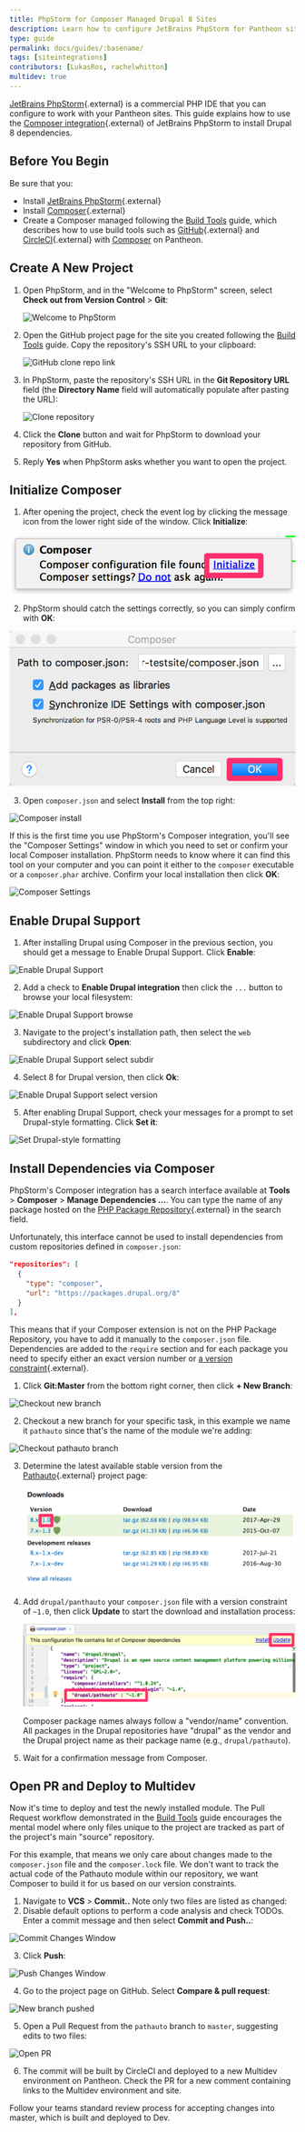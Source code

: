 ```yaml
---
title: PhpStorm for Composer Managed Drupal 8 Sites
description: Learn how to configure JetBrains PhpStorm for Pantheon sites managed with Composer using a GitHub Pull Request workflow.
type: guide
permalink: docs/guides/:basename/
tags: [siteintegrations]
contributors: [LukasRos, rachelwhitton]
multidev: true
---
```

[JetBrains PhpStorm](https://www.jetbrains.com/phpstorm/){.external} is a commercial PHP IDE that you can configure to work with your Pantheon sites. This guide explains how to use the [Composer integration](https://confluence.jetbrains.com/display/PhpStorm/Composer+Support+in+PhpStorm){.external} of JetBrains PhpStorm to install Drupal 8 dependencies.

## Before You Begin
Be sure that you:

* Install [JetBrains PhpStorm](https://www.jetbrains.com/phpstorm/){.external}
* Install [Composer](https://getcomposer.org/){.external}
* Create a Composer managed following the [Build Tools](/docs/guides/build-tools/) guide, which describes how to use build tools such as [GitHub](https://github.com/){.external} and [CircleCI](https://circleci.com/){.external} with [Composer](/docs/composer/) on Pantheon.

## Create A New Project

1. Open PhpStorm, and in the "Welcome to PhpStorm" screen, select **Check out from Version Control** > **Git**:

   ![Welcome to PhpStorm](/source/docs/assets/images/integrations/phpstorm/phpstorm-welcome.png)

2. Open the GitHub project page for the site you created following the [Build Tools](/docs/guides/build-tools/) guide. Copy the repository's SSH URL to your clipboard:

    ![GitHub clone repo link](/source/docs/assets/images/pr-workflow/clone.png)

3. In PhpStorm, paste the repository's SSH URL in the **Git Repository URL** field (the **Directory Name** field will automatically populate after pasting the URL):

   ![Clone repository](/source/docs/assets/images/integrations/phpstorm/clone-dialogue.png)

4. Click the **Clone** button and wait for PhpStorm to download your repository from GitHub.
5. Reply **Yes** when PhpStorm asks whether you want to open the project.

## Initialize Composer
1. After opening the project, check the event log by clicking the message icon from the lower right side of the window. Click **Initialize**:

  ![Composer init PhpStorm](/source/docs/assets/images/integrations/phpstorm/initcomposer-popup.png)

2. PhpStorm should catch the settings correctly, so you can simply confirm with **OK**:

  ![Composer](/source/docs/assets/images/integrations/phpstorm/Composer.png)

3. Open `composer.json` and select **Install** from the top right:

  ![Composer install](/source/docs/assets/images/integrations/phpstorm/composer-install.png)

  If this is the first time you use PhpStorm's Composer integration, you'll see the "Composer Settings" window in which you need to set or confirm your local Composer installation. PhpStorm needs to know where it can find this tool on your computer and you can point it either to the `composer` executable or a `composer.phar` archive. Confirm your local installation then click **OK**:

  ![Composer Settings](/source/docs/assets/images/integrations/phpstorm/composer-settings.png)

## Enable Drupal Support
1. After installing Drupal using Composer in the previous section, you should get a message to Enable Drupal Support. Click **Enable**:

  ![Enable Drupal Support](/source/docs/assets/images/integrations/phpstorm/enable-drupal-support.png)

2. Add a check to **Enable Drupal integration** then click the `...` button to browse your local filesystem:

  ![Enable Drupal Support browse](/source/docs/assets/images/integrations/phpstorm/drupal-support-popup.png)

3. Navigate to the project's installation path, then select the `web` subdirectory and click **Open**:

  ![Enable Drupal Support select subdir](/source/docs/assets/images/integrations/phpstorm/web-subdir.png)

4. Select 8 for Drupal version, then click **Ok**:

  ![Enable Drupal Support select version](/source/docs/assets/images/integrations/phpstorm/version-8.png)

5. After enabling Drupal Support, check your messages for a prompt to set Drupal-style formatting. Click **Set it**:

  ![Set Drupal-style formatting](/source/docs/assets/images/integrations/phpstorm/set-drupal-styling.png)

## Install Dependencies via Composer
PhpStorm's Composer integration has a search interface available at **Tools** > **Composer** > **Manage Dependencies ...**. You can type the name of any package hosted on the [PHP Package Repository](https://packagist.org/){.external} in the search field.

Unfortunately, this interface cannot be used to install dependencies from custom repositories defined in `composer.json`:

```json
"repositories": [
  {
    "type": "composer",
    "url": "https://packages.drupal.org/8"
  }
],
```

This means that if your Composer extension is not on the PHP Package Repository, you have to add it manually to the `composer.json` file. Dependencies are added to the `require` section and for each package you need to specify either an exact version number or [a version constraint](https://getcomposer.org/doc/articles/versions.md){.external}.

1. Click **Git:Master** from the bottom right corner, then click **+ New Branch**:

  ![Checkout new branch](/source/docs/assets/images/integrations/phpstorm/checkout-pathauto.png)

2. Checkout a new branch for your specific task, in this example we name it `pathauto` since that's the name of the module we're adding:

  ![Checkout pathauto branch](/source/docs/assets/images/integrations/phpstorm/new-branch-name.png)

3. Determine the latest available stable version from the [Pathauto](https://www.drupal.org/project/pathauto){.external} project page:

   ![Drupal Pathauto](/source/docs/assets/images/integrations/phpstorm/Pathauto___Drupal_org.png)

4. Add `drupal/panthauto` your `composer.json` file with a version constraint of `~1.0`, then click **Update** to start the download and installation process:

   ![Composer with Pathauto](/source/docs/assets/images/integrations/phpstorm/composer-pathauto.png)

   Composer package names always follow a "vendor/name" convention. All packages in the Drupal repositories have "drupal" as the vendor and the Drupal project name as their package name (e.g., `drupal/pathauto`).

5. Wait for a confirmation message from Composer.

## Open PR and Deploy to Multidev
Now it's time to deploy and test the newly installed module. The Pull Request workflow demonstrated in the [Build Tools](/docs/guides/build-tools/) guide encourages the mental model where only files unique to the project are tracked as part of the project's main "source" repository.

For this example, that means we only care about changes made to the `composer.json` file and the `composer.lock` file. We don't want to track the actual code of the Pathauto module within our repository, we want Composer to build it for us based on our version constraints.

1. Navigate to **VCS** > **Commit..** Note only two files are listed as changed:
2. Disable default options to perform a code analysis and check TODOs. Enter a commit message and then select **Commit and Push..**:

  ![Commit Changes Window](/source/docs/assets/images/integrations/phpstorm/commit-change.png)

3. Click **Push**:

  ![Push Changes Window](/source/docs/assets/images/integrations/phpstorm/push.png)

4. Go to the project page on GitHub. Select **Compare & pull request**:

  ![New branch pushed](/source/docs/assets/images/integrations/phpstorm/compare-button.png)

5. Open a Pull Request from the `pathauto` branch to `master`, suggesting edits to two files:

  ![Open PR](/source/docs/assets/images/integrations/phpstorm/open-pr.png)

6. The commit will be built by CircleCI and deployed to a new Multidev environment on Pantheon. Check the PR for a new comment containing links to the Multidev environment and site.

Follow your teams standard review process for accepting changes into master, which is built and deployed to Dev.
